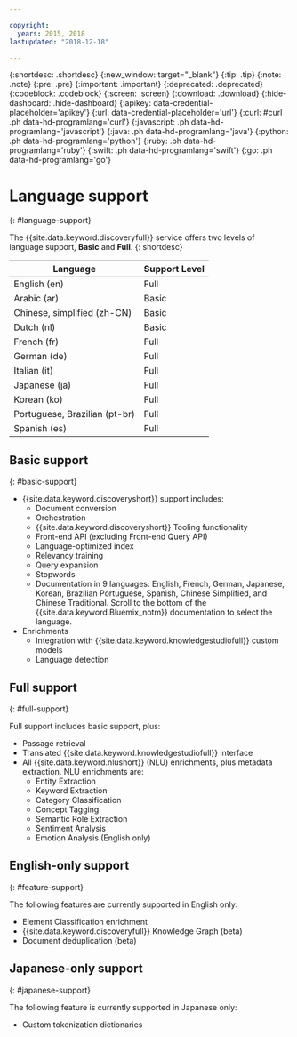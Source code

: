 ```yaml
---

copyright:
  years: 2015, 2018
lastupdated: "2018-12-18"

---
```


{:shortdesc: .shortdesc}
{:new_window: target="_blank"}
{:tip: .tip}
{:note: .note}
{:pre: .pre}
{:important: .important}
{:deprecated: .deprecated}
{:codeblock: .codeblock}
{:screen: .screen}
{:download: .download}
{:hide-dashboard: .hide-dashboard}
{:apikey: data-credential-placeholder='apikey'} 
{:url: data-credential-placeholder='url'}
{:curl: #curl .ph data-hd-programlang='curl'}
{:javascript: .ph data-hd-programlang='javascript'}
{:java: .ph data-hd-programlang='java'}
{:python: .ph data-hd-programlang='python'}
{:ruby: .ph data-hd-programlang='ruby'}
{:swift: .ph data-hd-programlang='swift'}
{:go: .ph data-hd-programlang='go'}

# Language support
{: #language-support}

The {{site.data.keyword.discoveryfull}} service offers two levels of language support, **Basic** and **Full**.
{: shortdesc}

| Language                         |  Support Level         |
|---------------------------------|------------------------|
| English (en)                    |  Full         |
| Arabic (ar)                     |  Basic         |
| Chinese, simplified (zh-CN)     |  Basic         |
| Dutch (nl)                     |  Basic         |
| French (fr)                     |  Full         |
| German (de)                     |  Full         |
| Italian (it)                    |  Full        |
| Japanese (ja)                  |  Full         |
| Korean (ko)                    |  Full         |
| Portuguese, Brazilian (pt-br)   |  Full         |
| Spanish (es)                    |  Full         |

## Basic support
{: #basic-support}

- {{site.data.keyword.discoveryshort}} support includes:
    - Document conversion
    - Orchestration
    - {{site.data.keyword.discoveryshort}} Tooling functionality
    - Front-end API (excluding Front-end Query API)
    - Language-optimized index
    - Relevancy training
    - Query expansion
    - Stopwords
    - Documentation in 9 languages: English, French, German, Japanese, Korean, Brazilian Portuguese, Spanish, Chinese Simplified, and Chinese Traditional. Scroll to the bottom of the {{site.data.keyword.Bluemix_notm}} documentation to select the language.
- Enrichments
    - Integration with {{site.data.keyword.knowledgestudiofull}} custom models
    - Language detection

## Full support
{: #full-support}

Full support includes basic support, plus:

- Passage retrieval
- Translated {{site.data.keyword.knowledgestudiofull}} interface
- All {{site.data.keyword.nlushort}} (NLU) enrichments, plus metadata extraction. NLU enrichments are:
    - Entity Extraction
    - Keyword Extraction
    - Category Classification
    - Concept Tagging
    - Semantic Role Extraction
    - Sentiment Analysis
    - Emotion Analysis (English only)

## English-only support
{: #feature-support}

The following features are currently supported in English only:

- Element Classification enrichment
- {{site.data.keyword.discoveryfull}} Knowledge Graph (beta)
- Document deduplication (beta)

## Japanese-only support
{: #japanese-support}

The following feature is currently supported in Japanese only:

- Custom tokenization dictionaries
